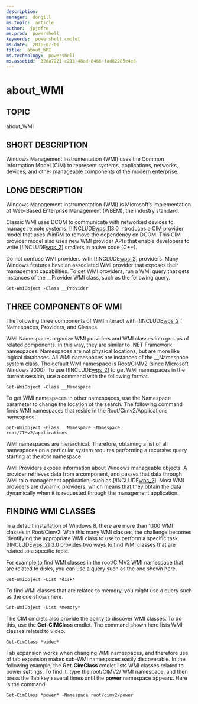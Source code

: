 ```yaml
---
description:  
manager:  dongill
ms.topic:  article
author:  jpjofre
ms.prod:  powershell
keywords:  powershell,cmdlet
ms.date:  2016-07-01
title:  about_WMI
ms.technology:  powershell
ms.assetid:  32da7221-c213-48ad-8466-fad82285e4e8
---
```


# about_WMI
## TOPIC  
 about\_WMI  
  
## SHORT DESCRIPTION  
 Windows Management Instrumentation \(WMI\) uses the Common Information Model \(CIM\) to represent systems, applications, networks, devices, and other manageable components of the modern enterprise.  
  
## LONG DESCRIPTION  
 Windows Management Instrumentation \(WMI\) is Microsoft’s implementation of Web\-Based Enterprise Management \(WBEM\), the industry standard.  
  
 Classic WMI uses DCOM to communicate with networked devices to manage remote systems. [!INCLUDE[wps_1]()]3.0 introduces a CIM provider model that uses WinRM to remove the dependency on DCOM. This CIM provider model also uses new WMI provider APIs that enable developers to write [!INCLUDE[wps_2]()] cmdlets in native code \(C\+\+\).  
  
 Do not confuse WMI providers with [!INCLUDE[wps_2]()] providers. Many Windows features have an associated WMI provider that exposes their management capabilities. To get WMI providers, run a WMI query that gets instances of the \_\_Provider WMI class, such as the following query.  
  
```  
Get-WmiObject -Class __Provider  
```  
  
## THREE COMPONENTS OF WMI  
 The following three components of WMI interact with [!INCLUDE[wps_2]()]: Namespaces, Providers, and Classes.  
  
 WMI Namespaces organize WMI providers and WMI classes into groups of related components. In this way, they are similar to .NET Framework namespaces. Namespaces are not physical locations, but are more like logical databases. All WMI namespaces are instances of the \_\_Namespace system class. The default WMI namespace is Root\/CIMV2 \(since Microsoft Windows 2000\). To use [!INCLUDE[wps_2]()] to get WMI namespaces in the current session, use a command with the following format.  
  
```  
Get-WmiObject -Class __Namespace  
```  
  
 To get WMI namespaces in other namespaces, use the Namespace parameter to change the location of the search. The following command finds WMI namespaces that reside in the Root\/Cimv2\/Applications namespace.  
  
```  
Get-WmiObject -Class __Namespace -Namespace   
root/CIMv2/applications  
```  
  
 WMI namespaces are hierarchical. Therefore, obtaining a list of all namespaces on a particular system requires performing a recursive query starting at the root namespace.  
  
 WMI Providers expose information about Windows manageable objects. A provider retrieves data from a component, and passes that data through WMI to a management application, such as [!INCLUDE[wps_2]()]. Most WMI providers are dynamic providers, which means that they obtain the data dynamically when it is requested through the management application.  
  
## FINDING WMI CLASSES  
 In a default installation of Windows 8, there are more than 1,100 WMI classes in Root\/Cimv2. With this many WMI classes, the challenge becomes identifying the appropriate WMI class to use to perform a specific task. [!INCLUDE[wps_2]()] 3.0 provides two ways to find WMI classes that are related to a specific topic.  
  
 For example,to find WMI classes in the root\\CIMV2 WMI namespace that are related to disks, you can use a query such as the one shown here.  
  
```  
Get-WmiObject -List *disk*  
```  
  
 To find WMI classes that are related to memory, you might use a query such as the one shown here.  
  
```  
Get-WmiObject -List *memory*  
```  
  
 The CIM cmdlets also provide the ability to discover WMI classes. To do this, use the **Get\-CIMClass** cmdlet. The command shown here lists WMI classes related to video.  
  
```  
Get-CimClass *video*  
```  
  
 Tab expansion works when changing WMI namespaces, and therefore use of tab expansion makes sub\-WMI namespaces easily discoverable. In the following example, the **Get\-CimClass** cmdlet lists WMI classes related to power settings. To find it, type the root\/CIMV2\/ WMI namespace, and then press the Tab key several times until the **power** namespace appears. Here is the command:  
  
```  
Get-CimClass *power* -Namespace root/cimv2/power  
```

